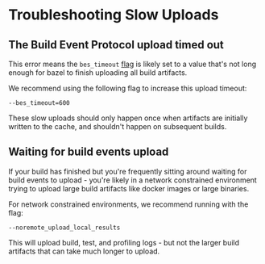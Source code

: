 <!--
{
  "name": "Slow Uploads",
  "category": "5f18d210c4a59be9e3cf8136",
  "priority": 800
}
-->

# Troubleshooting Slow Uploads

## The Build Event Protocol upload timed out

This error means the `bes_timeout` [flag](https://docs.bazel.build/versions/master/command-line-reference.html#flag--bes_timeout) is likely set to a value that's not long enough for bazel to finish uploading all build artifacts.

We recommend using the following flag to increase this upload timeout:

```
--bes_timeout=600
```

These slow uploads should only happen once when artifacts are initially written to the cache, and shouldn't happen on subsequent builds.

## Waiting for build events upload

If your build has finished but you're frequently sitting around waiting for build events to upload - you're likely in a network constrained environment trying to upload large build artifacts like docker images or large binaries.

For network constrained environments, we recommend running with the flag:

```
--noremote_upload_local_results
```

This will upload build, test, and profiling logs - but not the larger build artifacts that can take much longer to upload.
